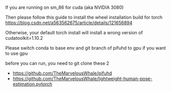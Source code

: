 If you are running on sm_86 for cuda (aka NVIDIA 3080)

Then please follow this guide to install the wheel installation build for torch https://blog.csdn.net/a563562675/article/details/121656894

Otherwise, your default torch install will install a wrong version of cudatoolkit=1.10.2

Please switch conda to base env and git branch of pifuhd to gpu if you want to use gpu

before you can run, you need to git clone these 2 

* https://github.com/TheMarvelousWhale/pifuhd
* https://github.com/TheMarvelousWhale/lightweight-human-pose-estimation.pytorch